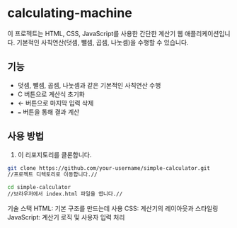 # calculating-machine

이 프로젝트는 HTML, CSS, JavaScript를 사용한 간단한 계산기 웹 애플리케이션입니다. 
기본적인 사칙연산(덧셈, 뺄셈, 곱셈, 나눗셈)을 수행할 수 있습니다.


## 기능

- 덧셈, 뺄셈, 곱셈, 나눗셈과 같은 기본적인 사칙연산 수행
- C 버튼으로 계산식 초기화
- ← 버튼으로 마지막 입력 삭제
- `=` 버튼을 통해 결과 계산

## 사용 방법

1. 이 리포지토리를 클론합니다.

```bash
git clone https://github.com/your-username/simple-calculator.git
//프로젝트 디렉토리로 이동합니다.//
```
```bash
cd simple-calculator
//브라우저에서 index.html 파일을 엽니다.//
```
기술 스택
HTML: 기본 구조를 만드는데 사용
CSS: 계산기의 레이아웃과 스타일링
JavaScript: 계산기 로직 및 사용자 입력 처리
